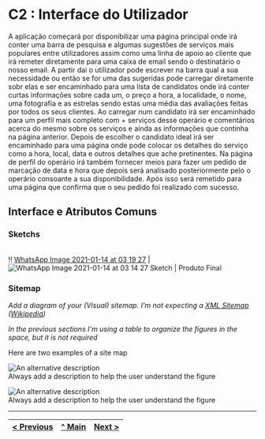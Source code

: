 # C2 : Interface do Utilizador
A aplicação começará por disponibilizar uma página principal onde irá conter uma barra de pesquisa e algumas sugestões de serviços mais populares entre utilizadores assim como uma linha de apoio ao cliente que irá remeter diretamente para uma caixa de email sendo o destinatário o nosso email. A partir dai o utilizador pode escrever na barra qual a sua necessidade ou então se for uma das sugeridas pode carregar diretamente sobr elas e ser encaminhado para uma lista de candidatos onde irá conter curtas informações sobre cada um, o preço a hora, a localidade, o nome, uma fotografia e as estrelas sendo estas uma média das avaliações feitas por todos os seus clientes. Ao carregar num candidato irá ser encaminhado para um perfil mais completo com + serviços desse operário e comentários acerca do mesmo sobre os serviços e ainda as informações que continha na página anterior. Depois de escolher o candidato ideal irá ser encaminhado para uma página onde pode colocar os detalhes do serviço como a hora, local, data e outros detalhes que ache pretinentes. Na página de perfil do operário irá também fornecer meios para fazer um pedido de marcação de data e hora que depois será analisado posteriormente pelo o operário consoante a sua disponibilidade. Após isso será remetido para uma página que confirma que o seu pedido foi realizado com sucesso.



## Interface e Atributos Comuns
### Sketchs


| | |
:---: | :---:
!! [WhatsApp Image 2021-01-14 at 03 19 27](https://user-images.githubusercontent.com/75780256/104540670-d30ccc80-5617-11eb-9dfd-2898722b4736.jpeg)
 | ![WhatsApp Image 2021-01-14 at 03 14 27](https://user-images.githubusercontent.com/75780256/104540936-74941e00-5618-11eb-829f-d74af9f15296.jpeg)
Sketch |  Produto Final





### Sitemap

_Add a diagram of your (Visual) sitemap. I'm not expecting a [XML Sitemap](https://developers.google.com/search/docs/advanced/sitemaps/build-sitemap#expandable-1) ([Wikipedia](https://en.wikipedia.org/wiki/Sitemaps))_  

_In the previous sections I'm using a table to organize the figures in the space, but it is not required_

Here are two examples of a site map

![An alternative description](images/image08.png)  
Always add a description to help the user understand the figure  

![An alternative description](images/image07.png)  
Always add a description to help the user understand the figure  



---
[< Previous](c1.md) | [^ Main](https://github.com/exemploTrabalho/report) | [Next >](c3.md)
:--- | :---: | ---: 

